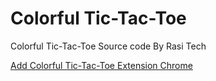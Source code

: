 # Colorful Tic-Tac-Toe

Colorful Tic-Tac-Toe Source code By Rasi Tech

<a href="https://chrome.google.com/webstore/detail/colorful-tic-tac-toe/pfjbakaelkkenbenekldmehijlbpjjea">Add Colorful Tic-Tac-Toe Extension Chrome</a>
